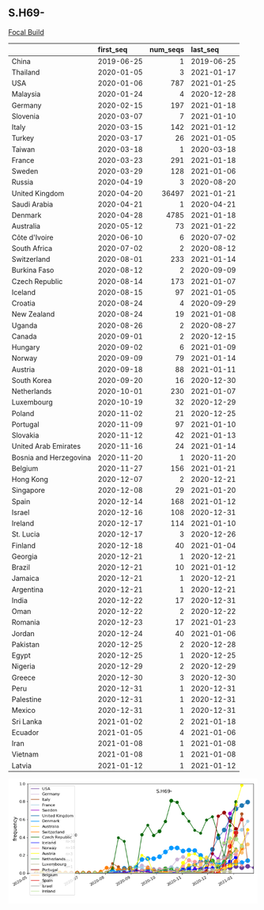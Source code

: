 

## S.H69-
[Focal Build](https://nextstrain.org/groups/neherlab/ncov/S.H69-?c=gt-S_69,501,453)

|                        | first_seq   |   num_seqs | last_seq   |
|:-----------------------|:------------|-----------:|:-----------|
| China                  | 2019-06-25  |          1 | 2019-06-25 |
| Thailand               | 2020-01-05  |          3 | 2021-01-17 |
| USA                    | 2020-01-06  |        787 | 2021-01-25 |
| Malaysia               | 2020-01-24  |          4 | 2020-12-28 |
| Germany                | 2020-02-15  |        197 | 2021-01-18 |
| Slovenia               | 2020-03-07  |          7 | 2021-01-10 |
| Italy                  | 2020-03-15  |        142 | 2021-01-12 |
| Turkey                 | 2020-03-17  |         26 | 2021-01-05 |
| Taiwan                 | 2020-03-18  |          1 | 2020-03-18 |
| France                 | 2020-03-23  |        291 | 2021-01-18 |
| Sweden                 | 2020-03-29  |        128 | 2021-01-06 |
| Russia                 | 2020-04-19  |          3 | 2020-08-20 |
| United Kingdom         | 2020-04-20  |      36497 | 2021-01-21 |
| Saudi Arabia           | 2020-04-21  |          1 | 2020-04-21 |
| Denmark                | 2020-04-28  |       4785 | 2021-01-18 |
| Australia              | 2020-05-12  |         73 | 2021-01-22 |
| Côte d'Ivoire          | 2020-06-10  |          6 | 2020-07-02 |
| South Africa           | 2020-07-02  |          2 | 2020-08-12 |
| Switzerland            | 2020-08-01  |        233 | 2021-01-14 |
| Burkina Faso           | 2020-08-12  |          2 | 2020-09-09 |
| Czech Republic         | 2020-08-14  |        173 | 2021-01-07 |
| Iceland                | 2020-08-15  |         97 | 2021-01-05 |
| Croatia                | 2020-08-24  |          4 | 2020-09-29 |
| New Zealand            | 2020-08-24  |         19 | 2021-01-08 |
| Uganda                 | 2020-08-26  |          2 | 2020-08-27 |
| Canada                 | 2020-09-01  |          2 | 2020-12-15 |
| Hungary                | 2020-09-02  |          6 | 2021-01-09 |
| Norway                 | 2020-09-09  |         79 | 2021-01-14 |
| Austria                | 2020-09-18  |         88 | 2021-01-11 |
| South Korea            | 2020-09-20  |         16 | 2020-12-30 |
| Netherlands            | 2020-10-01  |        230 | 2021-01-07 |
| Luxembourg             | 2020-10-19  |         32 | 2020-12-29 |
| Poland                 | 2020-11-02  |         21 | 2020-12-25 |
| Portugal               | 2020-11-09  |         97 | 2021-01-10 |
| Slovakia               | 2020-11-12  |         42 | 2021-01-13 |
| United Arab Emirates   | 2020-11-16  |         24 | 2021-01-14 |
| Bosnia and Herzegovina | 2020-11-20  |          1 | 2020-11-20 |
| Belgium                | 2020-11-27  |        156 | 2021-01-21 |
| Hong Kong              | 2020-12-07  |          2 | 2020-12-21 |
| Singapore              | 2020-12-08  |         29 | 2021-01-20 |
| Spain                  | 2020-12-14  |        168 | 2021-01-12 |
| Israel                 | 2020-12-16  |        108 | 2020-12-31 |
| Ireland                | 2020-12-17  |        114 | 2021-01-10 |
| St. Lucia              | 2020-12-17  |          3 | 2020-12-26 |
| Finland                | 2020-12-18  |         40 | 2021-01-04 |
| Georgia                | 2020-12-21  |          1 | 2020-12-21 |
| Brazil                 | 2020-12-21  |         10 | 2021-01-12 |
| Jamaica                | 2020-12-21  |          1 | 2020-12-21 |
| Argentina              | 2020-12-21  |          1 | 2020-12-21 |
| India                  | 2020-12-22  |         17 | 2020-12-31 |
| Oman                   | 2020-12-22  |          2 | 2020-12-22 |
| Romania                | 2020-12-23  |         17 | 2021-01-23 |
| Jordan                 | 2020-12-24  |         40 | 2021-01-06 |
| Pakistan               | 2020-12-25  |          2 | 2020-12-28 |
| Egypt                  | 2020-12-25  |          1 | 2020-12-25 |
| Nigeria                | 2020-12-29  |          2 | 2020-12-29 |
| Greece                 | 2020-12-30  |          3 | 2020-12-30 |
| Peru                   | 2020-12-31  |          1 | 2020-12-31 |
| Palestine              | 2020-12-31  |          1 | 2020-12-31 |
| Mexico                 | 2020-12-31  |          1 | 2020-12-31 |
| Sri Lanka              | 2021-01-02  |          2 | 2021-01-18 |
| Ecuador                | 2021-01-05  |          4 | 2021-01-06 |
| Iran                   | 2021-01-08  |          1 | 2021-01-08 |
| Vietnam                | 2021-01-08  |          1 | 2021-01-08 |
| Latvia                 | 2021-01-12  |          1 | 2021-01-12 |

![Overall trends S.H69-](/overall_trends_figures/overall_trends_S.H69-.png)